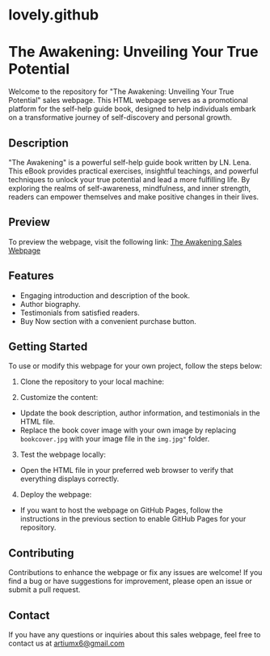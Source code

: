 # lovely.github
# The Awakening: Unveiling Your True Potential

Welcome to the repository for "The Awakening: Unveiling Your True Potential" sales webpage. This HTML webpage serves as a promotional platform for the self-help guide book, designed to help individuals embark on a transformative journey of self-discovery and personal growth.

## Description

"The Awakening" is a powerful self-help guide book written by LN. Lena. This eBook provides practical exercises, insightful teachings, and powerful techniques to unlock your true potential and lead a more fulfilling life. By exploring the realms of self-awareness, mindfulness, and inner strength, readers can empower themselves and make positive changes in their lives.

## Preview

To preview the webpage, visit the following link: [The Awakening Sales Webpage](https://your-website-url)

## Features

- Engaging introduction and description of the book.
- Author biography.
- Testimonials from satisfied readers.
- Buy Now section with a convenient purchase button.

## Getting Started

To use or modify this webpage for your own project, follow the steps below:

1. Clone the repository to your local machine:

2. Customize the content:

- Update the book description, author information, and testimonials in the HTML file.
- Replace the book cover image with your own image by replacing `bookcover.jpg` with your image file in the `img.jpg"` folder.

3. Test the webpage locally:

- Open the HTML file in your preferred web browser to verify that everything displays correctly.

4. Deploy the webpage:

- If you want to host the webpage on GitHub Pages, follow the instructions in the previous section to enable GitHub Pages for your repository.

## Contributing

Contributions to enhance the webpage or fix any issues are welcome! If you find a bug or have suggestions for improvement, please open an issue or submit a pull request.

## Contact

If you have any questions or inquiries about this sales webpage, feel free to contact us at artiumx6@gmail.com
